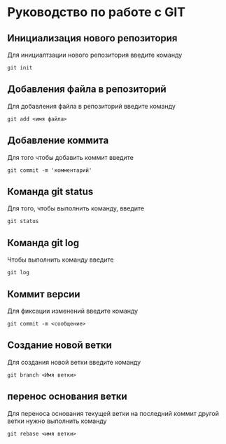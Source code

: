 # Руководство по работе с GIT

## Инициализация нового репозитория

Для инициалтзации нового репозитория введите команду
```
git init
```

## Добавления файла в репозиторий
Для добавления файла в репозиторий введите команду
```
git add <имя файла>
```
## Добавление коммита

Для того чтобы добавить коммит введите
```
git commit -m 'комментарий'
```
## Команда git status

Для того, чтобы выполнить команду, введите
```
git status
```

## Команда git log
Чтобы выполнить команду введите
```
git log
```

## Коммит версии

Для фиксации изменений введите команду
```
git commit -m <сообщение>
```

## Создание новой ветки

Для создания новой ветки введите команду
```
git branch <Имя ветки>
```

## перенос основания ветки

Для переноса основания текущей ветки на последний коммит другой ветки нужно выполнить команду
```
git rebase <имя ветки>
```